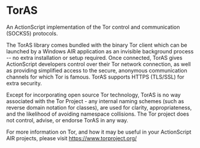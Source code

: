 # TorAS

An ActionScript implementation of the Tor control and communication (SOCKS5) protocols.

The TorAS library comes bundled with the binary Tor client which can be launched by a Windows AIR application as an invisible background process -- no extra installation or setup required. Once connected, TorAS gives ActionScript developers control over their Tor network connection, as well as providing simplified access to the secure, anonymous communication channels for which Tor is famous. TorAS supports HTTPS (TLS/SSL) for extra security.

Except for incorporating open source Tor technology, TorAS is no way associated with the Tor Project - any internal naming schemes (such as reverse domain notation for classes), are used for clarity, appropriateness, and the likelihood of avoiding namespace collisions. The Tor project does not control, advise, or endorse TorAS in any way.

For more information on Tor, and how it may be useful in your ActionScript AIR projects, please visit https://www.torproject.org/
